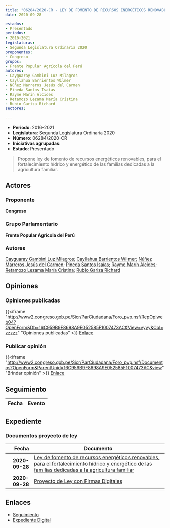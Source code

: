 ```yaml
---
title: "06284/2020-CR - LEY DE FOMENTO DE RECURSOS ENERGÉTICOS RENOVABLES, PARA EL FORTALECIMIENTO HÍDRICO Y ENERGÉTICO DE LAS FAMILIAS DEDICADAS A LA AGRICULTURA FAMILIAR"
date: 2020-09-28

estados:
- Presentado
periodos:
- 2016-2021
legislaturas:
- Segunda Legislatura Ordinaria 2020
proponentes:
- Congreso
grupos:
- Frente Popular Agrícola del Perú
autores:
- Cayguaray Gambini Luz Milagros
- Cayllahua Barrientos Wilmer
- Núñez Marreros Jesús del Carmen
- Pineda Santos Isaías
- Rayme Marín Alcides
- Retamozo Lezama María Cristina
- Rubio Gariza Richard
sectores:

---
```

- **Periodo**: 2016-2021
- **Legislatura**: Segunda Legislatura Ordinaria 2020
- **Número**: 06284/2020-CR
- **Iniciativas agrupadas**: 
- **Estado**: Presentado

> Propone ley de fomento de recursos energéticos renovables, para el fortalecimiento hídrico y energético de las familias dedicadas a la agricultura familiar.


## Actores

### Proponente

**Congreso**

### Grupo Parlamentario

**Frente Popular Agrícola del Perú**

### Autores

[Cayguaray Gambini Luz Milagros](mailto:mailto:lcayguaray@congreso.gob.pe); [Cayllahua Barrientos Wilmer](mailto:mailto:wcayllahua@congreso.gob.pe); [Núñez Marreros Jesús del Carmen](mailto:mailto:jnunez@congreso.gob.pe); [Pineda Santos Isaías](mailto:mailto:ipineda@congreso.gob.pe); [Rayme Marín Alcides](mailto:mailto:arayme@congreso.gob.pe); [Retamozo Lezama María Cristina](mailto:mailto:mretamozo@congreso.gob.pe); [Rubio Gariza Richard](mailto:mailto:rrubio@congreso.gob.pe)

## Opiniones

### Opiniones publicadas

{{<iframe "http://www2.congreso.gob.pe/Sicr/ParCiudadana/Foro_pvp.nsf/RepOpiweb04?OpenForm&Db=16C959B9F8698A9E052585F1007473AC&View=yyyy&Col=zzzzz" "Opiniones publicadas" >}}
[Enlace](http://www2.congreso.gob.pe/Sicr/ParCiudadana/Foro_pvp.nsf/RepOpiweb04?OpenForm&Db=16C959B9F8698A9E052585F1007473AC&View=yyyy&Col=zzzzz)

### Publicar opinión

{{<iframe "http://www2.congreso.gob.pe/Sicr/ParCiudadana/Foro_pvp.nsf/Documentos?OpenForm&ParentUnid=16C959B9F8698A9E052585F1007473AC&view" "Brindar opinión" >}}
[Enlace](http://www2.congreso.gob.pe/Sicr/ParCiudadana/Foro_pvp.nsf/Documentos?OpenForm&ParentUnid=16C959B9F8698A9E052585F1007473AC&view)


## Seguimiento

| Fecha | Evento |
|------:|--------|


## Expediente

### Documentos proyecto de ley

| Fecha | Documento |
|------:|-----------|
| **2020-09-28** | [Ley de fomento de recursos energéticos renovables, para el fortalecimiento hídrico y energético de las familias dedicadas a la agricultura familiar](http://www.leyes.congreso.gob.pe/Documentos/2016_2021/Proyectos_de_Ley_y_de_Resoluciones_Legislativas/PL06284-20200928.pdf) |
| **2020-09-28** | [Proyecto de Ley con Firmas Digitales](http://www.leyes.congreso.gob.pe/Documentos/2016_2021/Proyectos_de_Ley_y_de_Resoluciones_Legislativas/Proyectos_Firmas_digitales/PL06284.pdf) |

## Enlaces

- [Seguimiento](http://www2.congreso.gob.pe/Sicr/TraDocEstProc/CLProLey2016.nsf/f7fff46988ca05b1052578e100829cc7/a8f42f54328ee2c7052585f2001e64bc?OpenDocument)
- [Expediente Digital](http://www2.congreso.gob.pe/Sicr/TraDocEstProc/Expvirt_2011.nsf/visbusqptramdoc1621/06284?opendocument)

